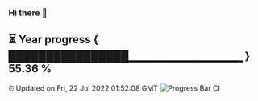 ### Hi there 👋
⏳ Year progress { ████████████████▁▁▁▁▁▁▁▁▁▁▁▁▁▁ } 55.36 %
---
⏰ Updated on Fri, 22 Jul 2022 01:52:08 GMT
![Progress Bar CI](https://github.com/liununu/liununu/workflows/Progress%20Bar%20CI/badge.svg)
